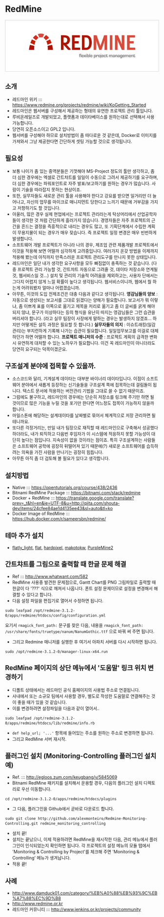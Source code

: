 # RedMine

![RedMine](https://raw.githubusercontent.com/docker-library/docs/master/redmine/logo.png)

## 소개
* 레드마인 위키 ::: https://www.redmine.org/projects/redmine/wiki/KoGetting_Started
* 레드마인은 웹서버를 구성해서 제공하는 형태의 유연한 프로젝트 관리 툴입니다.
* 루비온레일즈로 개발되었고, 플랫폼과 데이타베이스를 원하는대로 선택해서 사용 가능합니다.
* 당연히 오픈소스이고 GPL2 입니다.
* 웹서버를 구성해야 하므로 설치방법이 좀 따다로운 것 같은데, Docker로 이미지를 가져와서 그냥 제공한다면 간단하게 셋팅 가능할 것으로 생각됩니다.

## 필요성
* 보통 나이가 좀 있는 중역분들은 기껏해야 MS-Project 정도의 툴만 생각하고, 좀 더 심한 경우에는 엑셀로 간트챠트를 일일이 수동으로 그려서 제공하기를 요구하며, 더 심한 경우에는 파워포인트로 자주 발표/보고하기를 원하는 경우가 많습니다.  사람이 기술을 따라잡지 못하는 현상이죠.
* 또한, 실무자들도 새로운 관리 툴을 사용해야 한다고 강요를 받으면 일거리만 더 늘어나고, 자신의 업무를 마이크로 매니지먼트 당한다고 느끼기 때문에 거부감을 가지고 저항하기도 할 것입니다.
* 아울러, 많은 경우 실제 현업에서는 프로젝트 관리라는게 탁상머리에서 산업공학자들이 생각한 것 처럼 간단하게 흘러가지 않습니다.  경영자들은 자주 프로젝트의 근간을 흔드는 결정을 즉흥적으로 내리는 경우도 많고, 또 기획단계에서 수립한 계획이 무용지물이 되는 경우가 매우 잦습니다.  즉 프로젝트 일정 변경은 매우 빈번하게 발생합니다.
* 소프트웨어 개발 프로젝트가 아니라 나의 경우, 제조업 관련 제품개발 프로젝트에서 이것을 적용해 보면 어떨까 심각하게 고려중입니다.  여러가지 온갖 방법을 이제까지 적용해 봤는데 아직까지 만족스러운 프로젝트 관리도구를 만나지 못한 상태입니다.
* 레드마인은 일단 내가 생각한 요구사항을 모두 빠짐없이 충족하는 것 같습니다.  (다중 프로젝트 관리 가능할 것, 간트챠트 자동으로 그려줄 것, 데이타 저장소와 연계될 것, 웹서비스일 것...)  설치 및 관리의 기술적 어려움을 제외하고는, 사용자 단에서는 그다지 어렵지 않게 느낄 확률이 높다고 생각됩니다.  웹서비스이니까, 웹에서 뭘 하는게 어려워봤자 얼마나 어렵겠습니까.
* 아무튼, 이것의 도입 전제조건은 대충 다음과 같다고 생각됩니다.
  **영감님들의 양보** : 자동으로 생성되는 보고서를 그대로 읽겠다는 양해가 필요합니다.  보고서가 뭐 이렇냐, 좀 이쁘게 표를 이쪽으로 옮기고 제목을 저리로 옮기고 좀 더 글씨를 굵게 해야 되지 않냐, 문구가 이상하다는 등의 형식을 유난히 따지는 영감님들은 그런 습관을 버리셔야 합니다. (라고 실무 팀장이 사장에게 말하는 경우는 발생하지 않겠죠...  하지만 어떻게든 설득 과정은 필요할 듯 합니다.)
  **실무자들의 의지** : 이슈트래킹(일감관리)는 부지런하게 기록해 나가는 습관이 필요합니다.  일일업무보고를 이걸로 대체하던가 하면 어떨까 합니다.
  **프로젝트 매니저의 수준** : 프로젝트 계획의 급격한 변화시 유연하게 대처할 수 있는 노하우가 필요합니다.  이건 꼭 레드마인이 아니더라도 당연히 요구되는 덕목이겠군요.

## 구조설계 분야에 접목할 수 있을까.
* 소스코드와 달리, 기계설계 데이타는 대부분 바이너리 데이타입니다.  이점이 소프트웨어 분야에서 새롭게 등장하는 신기술들을 구조설계 쪽에 접목하는데 걸림돌이 됩니다.  텍스트 문서에 적용하는 버전관리 기법을 그대로 쓸 수 없기 때문이죠.
* 그럼에도 불구하고, 레드마인의 경우에는 단순히 저장소를 링크해 주기만 하면 될 것이므로 많은 기능을 누릴 것을 포기만 한다면 어느정도 접목이 가능하지 않을까 합니다.
* 마일스톤에 해당하는 설계데이타를 날짜별로 묶어서 체계적으로 저장 관리하면 될 테니까요.
* 또다른 걱정거리는, 만일 내가 팀장으로 재직할 때 레드마인으로 구축해서 성공했다 하더라도, 내가 퇴직하고 다음번 후임자가 이 시스템에 적응하지 못할 가능성이 대단히 높다는 점입니다.  지속성이 없을 것이라는 점이죠.  특히 구조설계하는 사람들은 소프트웨어 공학에 굉장히 뒤떨어져 있기 때문에(?) 새로운 소프트웨어를 습득하려는 의욕을 가진 사람을 만나기는 굉장히 힘듭니다.
* 아무튼 아직 좀 더 검토해 볼 필요가 있다고 생각합니다.

## 설치방법
* Native ::: https://opentutorials.org/course/438/2436
* Bitnami RedMine Package ::: https://bitnami.com/stack/redmine
* Docker + RedMine ::: https://translate.google.com/translate?prev=_t&hl=en&ie=UTF-8&u=http://qiita.com/shouta-dev/items/24cfee84ae1d4135ee43&sl=auto&tl=ko
* Docker Image of RedMine ::: https://hub.docker.com/r/sameersbn/redmine/

## 테마 추가 설치
* [flatly_light](https://github.com/Nitrino/flatly_light_redmine), [flat](https://github.com/tsi/redmine-theme-flat), [hardpixel](https://github.com/hardpixel/minelab), [makotokw](https://github.com/makotokw/redmine-theme-gitmike), [PurpleMine2](https://github.com/mrliptontea/PurpleMine2)


## 간트챠트를 그림으로 출력할 때 한글 문제 해결
* Ref ::: http://www.whatwant.com/582
* RedMine 사용중 발견한 문제점으로, Gantt Chart를 PNG 그림파일로 출력할 때 한글이 다 '???' 식으로 깨져서 나옵니다.  폰트 설정 문제이므로 설정을 변경해서 해결할 수 있다고 합니다.
* 다음 설정 파일을 편집기로 열어서 수정하면 됩니다.
```
sudo leafpad /opt/redmine-3.1.2-0/apps/redmine/htdocs/config/configuration.yml
```
요기서 `rmagick_font_path:` 문구를 찾은 다음, 내용을 `rmagick_font_path: /usr/share/fonts/truetype/nanum/NanumGothic.ttf` 으로 바꿔 써 주면 됩니다.
* 그리고 Redmine 매니저를 실행한 후 여기서 아파치 서버를 다시 시작하면 됩니다.
```
sudo /opt/redmine-3.1.2-0/manager-linux-x64.run
```

## RedMine 페이지의 상단 메뉴에서 '도움말' 링크 위치 변경하기
* 디폴트 상태에서는 레드마인 공식 홈페이지의 사용법 주소로 연결됩니다.
* 사내에서 또는 소규모 팀에서 사용할 경우, 별도로 작성한 도움말로 연결해주는 것이 좋을 때가 있을 것 같습니다.
* 이를 변경하려면 설정파일을 다음과 같이 열어서..
```
sudo leafpad /opt/redmine-3.1.2-0/apps/redmine/htdocs/lib/redmine/info.rb
```
* `def help_url; '...'` 항목에 들어있는 주소를 원하는 주소로 변경하면 됩니다.
* 그리고 RedMine 서버 재시작.

## 플러그인 설치 (Monitoring-Controlling 플러그인 설치예)
* Ref. ::: http://egloos.zum.com/keugbang/v/5845069
* Bitnami RedMine 패키지를 설치해서 운용할 경우, 다음의 플러그인 설치 디렉토리로 우선 이동합니다.
```
cd /opt/redmine-3.1.2-0/apps/redmine/htdocs/plugins
```
* 그 다음, 플러그인을 Github에서 곧바로 다운로드 합니다.
```
sudo git clone http://github.com/alexmonteiro/Redmine-Monitoring-Controlling.git redmine_monitoring_controlling
```
* 설치 끝!
* 설치는 끝났으니, 이제 적용하려면 RedMine을 재시작한 다음, 관리 메뉴에서 플러그인이 인식되었는지 확인하면 됩니다.  각 프로젝트의 설정 메뉴의 모듈 탭에서 'Monitoring & Controlling by Project'를 체크해 주면 'Monitoring & Controlling' 메뉴가 생겨납니다.
* 적용 끝!


## 사례
* http://www.damduck01.com/category/%EB%A0%88%EB%93%9C%EB%A7%88%EC%9D%B8
* http://www.redmine.or.kr
* 레드마인 커뮤니티 ::: http://www.jenkins.or.kr/projects/community
